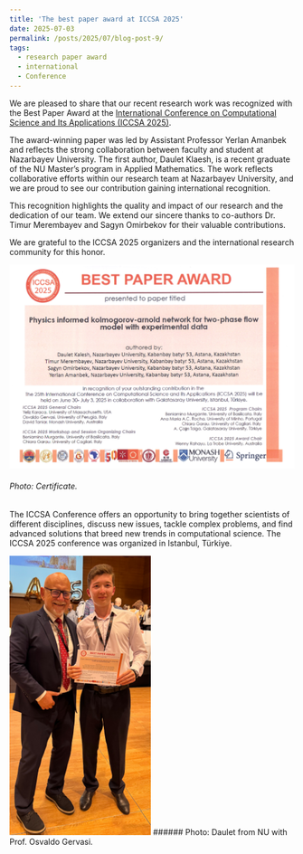```yaml
---
title: 'The best paper award at ICCSA 2025'
date: 2025-07-03
permalink: /posts/2025/07/blog-post-9/
tags:
  - research paper award
  - international
  - Conference
---
```


We are pleased to share that our recent research work was recognized with the Best Paper Award at the [International Conference on Computational Science and Its Applications (ICCSA 2025)](https://iccsa.org/).

The award-winning paper was led by Assistant Professor Yerlan Amanbek and reflects the strong collaboration between faculty and student at Nazarbayev University. The first author, Daulet Klaesh, is a recent graduate of the NU Master’s program in Applied Mathematics.
The work reflects collaborative efforts within our research team at Nazarbayev University, and we are proud to see our contribution gaining international recognition.

This recognition highlights the quality and impact of our research and the dedication of our team. We extend our sincere thanks to co-authors Dr. Timur Merembayev and Sagyn Omirbekov for their valuable contributions.

We are grateful to the ICCSA 2025 organizers and the international research community for this honor.

![alt text](/files/posts/iccsa2025/best_paper_award.JPG "Certificate")

###### Photo: Certificate.

The ICCSA Conference offers an opportunity to bring together scientists of different disciplines, discuss new issues, tackle complex problems, and find advanced solutions that breed new trends in computational science.
The ICCSA 2025 conference was organized in Istanbul, Türkiye.


<!--- ![alt text](/files/posts/iccsa2025/Daulet_Award_iccsa25.JPG "Certificate")--->
<img src="/files/posts/iccsa2025/Daulet_Award_iccsa25.JPG" alt="Certificate" title="Certificate" width="250"/>
###### Photo: Daulet from NU with Prof. Osvaldo Gervasi.

<!--- We wish to acknowledge the support of Nazarbayev University, the effort of Zhumazhenis Dairabay and the assistance of Bakhytbek Zhumanov and Dr. Yerlan Amanbek.--->
	